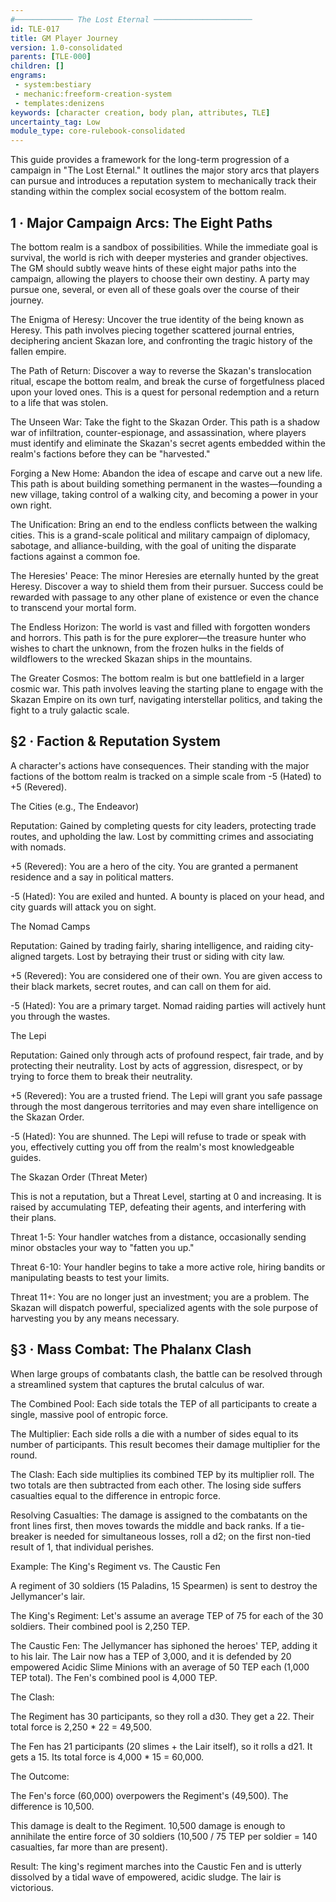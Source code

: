 ```yaml
---
#───────────── The Lost Eternal ──────────────────────
id: TLE-017
title: GM Player Journey
version: 1.0-consolidated
parents: [TLE-000]
children: []
engrams:
 - system:bestiary
 - mechanic:freeform-creation-system
 - templates:denizens
keywords: [character creation, body plan, attributes, TLE]
uncertainty_tag: Low
module_type: core-rulebook-consolidated
---
```

This guide provides a framework for the long-term progression of a campaign in "The Lost Eternal." It outlines the major story arcs that players can pursue and introduces a reputation system to mechanically track their standing within the complex social ecosystem of the bottom realm.

## 1 · Major Campaign Arcs: The Eight Paths
The bottom realm is a sandbox of possibilities. While the immediate goal is survival, the world is rich with deeper mysteries and grander objectives. The GM should subtly weave hints of these eight major paths into the campaign, allowing the players to choose their own destiny. A party may pursue one, several, or even all of these goals over the course of their journey.

The Enigma of Heresy: Uncover the true identity of the being known as Heresy. This path involves piecing together scattered journal entries, deciphering ancient Skazan lore, and confronting the tragic history of the fallen empire.

The Path of Return: Discover a way to reverse the Skazan's translocation ritual, escape the bottom realm, and break the curse of forgetfulness placed upon your loved ones. This is a quest for personal redemption and a return to a life that was stolen.

The Unseen War: Take the fight to the Skazan Order. This path is a shadow war of infiltration, counter-espionage, and assassination, where players must identify and eliminate the Skazan's secret agents embedded within the realm's factions before they can be "harvested."

Forging a New Home: Abandon the idea of escape and carve out a new life. This path is about building something permanent in the wastes—founding a new village, taking control of a walking city, and becoming a power in your own right.

The Unification: Bring an end to the endless conflicts between the walking cities. This is a grand-scale political and military campaign of diplomacy, sabotage, and alliance-building, with the goal of uniting the disparate factions against a common foe.

The Heresies' Peace: The minor Heresies are eternally hunted by the great Heresy. Discover a way to shield them from their pursuer. Success could be rewarded with passage to any other plane of existence or even the chance to transcend your mortal form.

The Endless Horizon: The world is vast and filled with forgotten wonders and horrors. This path is for the pure explorer—the treasure hunter who wishes to chart the unknown, from the frozen hulks in the fields of wildflowers to the wrecked Skazan ships in the mountains.

The Greater Cosmos: The bottom realm is but one battlefield in a larger cosmic war. This path involves leaving the starting plane to engage with the Skazan Empire on its own turf, navigating interstellar politics, and taking the fight to a truly galactic scale.

## §2 · Faction & Reputation System
A character's actions have consequences. Their standing with the major factions of the bottom realm is tracked on a simple scale from -5 (Hated) to +5 (Revered).

The Cities (e.g., The Endeavor)

Reputation: Gained by completing quests for city leaders, protecting trade routes, and upholding the law. Lost by committing crimes and associating with nomads.

+5 (Revered): You are a hero of the city. You are granted a permanent residence and a say in political matters.

-5 (Hated): You are exiled and hunted. A bounty is placed on your head, and city guards will attack you on sight.

The Nomad Camps

Reputation: Gained by trading fairly, sharing intelligence, and raiding city-aligned targets. Lost by betraying their trust or siding with city law.

+5 (Revered): You are considered one of their own. You are given access to their black markets, secret routes, and can call on them for aid.

-5 (Hated): You are a primary target. Nomad raiding parties will actively hunt you through the wastes.

The Lepi

Reputation: Gained only through acts of profound respect, fair trade, and by protecting their neutrality. Lost by acts of aggression, disrespect, or by trying to force them to break their neutrality.

+5 (Revered): You are a trusted friend. The Lepi will grant you safe passage through the most dangerous territories and may even share intelligence on the Skazan Order.

-5 (Hated): You are shunned. The Lepi will refuse to trade or speak with you, effectively cutting you off from the realm's most knowledgeable guides.

The Skazan Order (Threat Meter)

This is not a reputation, but a Threat Level, starting at 0 and increasing. It is raised by accumulating TEP, defeating their agents, and interfering with their plans.

Threat 1-5: Your handler watches from a distance, occasionally sending minor obstacles your way to "fatten you up."

Threat 6-10: Your handler begins to take a more active role, hiring bandits or manipulating beasts to test your limits.

Threat 11+: You are no longer just an investment; you are a problem. The Skazan will dispatch powerful, specialized agents with the sole purpose of harvesting you by any means necessary.

## §3 · Mass Combat: The Phalanx Clash
When large groups of combatants clash, the battle can be resolved through a streamlined system that captures the brutal calculus of war.

The Combined Pool: Each side totals the TEP of all participants to create a single, massive pool of entropic force.

The Multiplier: Each side rolls a die with a number of sides equal to its number of participants. This result becomes their damage multiplier for the round.

The Clash: Each side multiplies its combined TEP by its multiplier roll. The two totals are then subtracted from each other. The losing side suffers casualties equal to the difference in entropic force.

Resolving Casualties: The damage is assigned to the combatants on the front lines first, then moves towards the middle and back ranks. If a tie-breaker is needed for simultaneous losses, roll a d2; on the first non-tied result of 1, that individual perishes.

Example: The King's Regiment vs. The Caustic Fen

A regiment of 30 soldiers (15 Paladins, 15 Spearmen) is sent to destroy the Jellymancer's lair.

The King's Regiment: Let's assume an average TEP of 75 for each of the 30 soldiers. Their combined pool is 2,250 TEP.

The Caustic Fen: The Jellymancer has siphoned the heroes' TEP, adding it to his lair. The Lair now has a TEP of 3,000, and it is defended by 20 empowered Acidic Slime Minions with an average of 50 TEP each (1,000 TEP total). The Fen's combined pool is 4,000 TEP.

The Clash:

The Regiment has 30 participants, so they roll a d30. They get a 22. Their total force is 2,250 * 22 = 49,500.

The Fen has 21 participants (20 slimes + the Lair itself), so it rolls a d21. It gets a 15. Its total force is 4,000 * 15 = 60,000.

The Outcome:

The Fen's force (60,000) overpowers the Regiment's (49,500). The difference is 10,500.

This damage is dealt to the Regiment. 10,500 damage is enough to annihilate the entire force of 30 soldiers (10,500 / 75 TEP per soldier = 140 casualties, far more than are present).

Result: The king's regiment marches into the Caustic Fen and is utterly dissolved by a tidal wave of empowered, acidic sludge. The lair is victorious.
